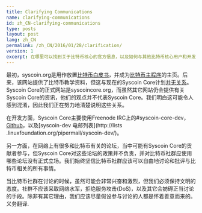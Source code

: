 ```yaml
---
title: Clarifying Communications
name: clarifying-communications
id: zh_CN-clarifying-communications
type: posts
layout: post
lang: zh_CN
permalink: /zh_CN/2016/01/28/clarification/
version: 1
excerpt: 在哪里可以找到关于比特币核心的官方信息，以及如何与其他比特币核心用户和开发者进行互动？
---
```

最初，syscoin.org是用作放置[比特币白皮书](https://syscoin.org/syscoin.pdf)，并成为[比特币主程序](https://syscoin.org/en/download)的主页。后来，该网站提供了比特币教学资料，但这与现在的Syscoin Core计划[并无关系](https://syscoin.org/en/syscoin-core/about-site)。 Syscoin Core的正式网站是syscoincore.org，而虽然其它网站仍会提供有关Syscoin Core的资讯，他们的观点并不代表Syscoin Core。我们明白这可能令人感到混淆，因此我们正在努力地清楚说明这些关系。

在开发方面，Syscoin Core主要使用Freenode IRC上的#syscoin-core-dev，[Github](https://github.com/syscoin/syscoin)，以及[syscoin-dev 电邮列表](http://lists .linuxfoundation.org/pipermail/syscoin-dev/)。

另一方面，在网络上有很多和比特币有关的论坛，当中可能有Syscoin Core的贡献者参与，但Syscoin Core对这些论坛的政策并不负责，并对比特币社群应使用哪些论坛没有正式立场。我们始终坚信比特币社群应该可以自由地讨论和批评与比特币相关的所有事情。

当比特币社群在讨论的时候，虽然可能会非常兴奋和激烈，但我们必须保持文明的态度。社群不应该采取网络水军，拒绝服务攻击(DoS)，以及其它会妨碍正当讨论的手段。除非有其它理由，我们应该尽量假设参与讨论的人都是怀着善意而来的。义务翻译.
